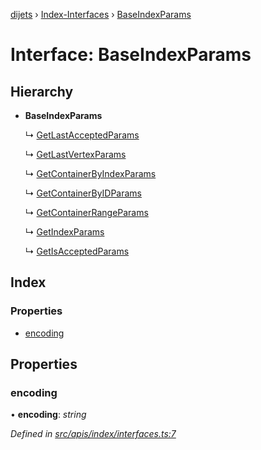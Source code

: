 [dijets](../README.md) › [Index-Interfaces](../modules/index_interfaces.md) › [BaseIndexParams](index_interfaces.baseindexparams.md)

# Interface: BaseIndexParams

## Hierarchy

* **BaseIndexParams**

  ↳ [GetLastAcceptedParams](index_interfaces.getlastacceptedparams.md)

  ↳ [GetLastVertexParams](index_interfaces.getlastvertexparams.md)

  ↳ [GetContainerByIndexParams](index_interfaces.getcontainerbyindexparams.md)

  ↳ [GetContainerByIDParams](index_interfaces.getcontainerbyidparams.md)

  ↳ [GetContainerRangeParams](index_interfaces.getcontainerrangeparams.md)

  ↳ [GetIndexParams](index_interfaces.getindexparams.md)

  ↳ [GetIsAcceptedParams](index_interfaces.getisacceptedparams.md)

## Index

### Properties

* [encoding](index_interfaces.baseindexparams.md#encoding)

## Properties

###  encoding

• **encoding**: *string*

*Defined in [src/apis/index/interfaces.ts:7](https://github.com/Dijets-Inc/dijetsjs/blob/master/src/apis/index/interfaces.ts#L7)*
